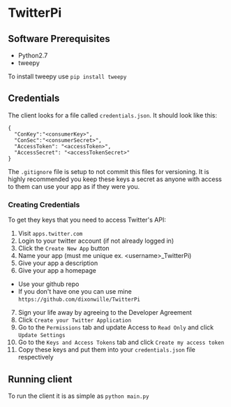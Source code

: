 # TwitterPi

## Software Prerequisites
- Python2.7
- tweepy

To install tweepy use `pip install tweepy`
## Credentials
The client looks for a file called `credentials.json`. It should look like this:
```
{
  "ConKey":"<consumerKey>",
  "ConSec":"<consumerSecret>",
  "AccessToken": "<accessToken>",
  "AccessSecret": "<accessTokenSecret>"
}
```
The `.gitignore` file is setup to not commit this files for versioning. It is highly recommended you keep these keys a secret as anyone with access to them can use your app as if they were you.

### Creating Credentials
To get they keys that you need to access Twitter's API:
 1. Visit `apps.twitter.com`
 2. Login to your twitter account (if not already logged in)
 3. Click the `Create New App` button
 4. Name your app (must me unique ex. &lt;username&gt;&#95;TwitterPi)
 5. Give your app a description
 6. Give your app a homepage
  - Use your github repo
  - If you don't have one you can use mine `https://github.com/dixonwille/TwitterPi`
 7. Sign your life away by agreeing to the Developer Agreement
 8. Click `Create your Twitter Application`
 9. Go to the `Permissions` tab and update Access to `Read Only` and click `Update Settings`
 10. Go to the `Keys and Access Tokens` tab and click `Create my access token`
 11. Copy these keys and put them into your `credentials.json` file respectively


## Running client
To run the client it is as simple as `python main.py`
